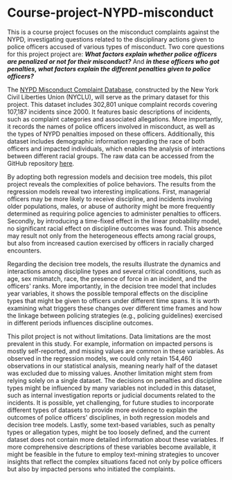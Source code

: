 # Course-project-NYPD-misconduct
This is a course project focuses on the misconduct complaints against the NYPD, investigating questions related to the disciplinary actions given to police officers accused of various types of misconduct. Two core questions for this project project are: _**What factors explain whether police officers are penalized or not for their misconduct?**_ And _**in these officers who got penalties, what factors explain the different penalties given to police officers?**_

The [NYPD Misconduct Complaint Database](https://www.nyclu.org/data/nypd-misconduct-database), constructed by the New York Civil Liberties Union (NYCLU), will serve as the primary dataset for this project. This dataset includes 302,801 unique complaint records covering 107,187 incidents since 2000. It features basic descriptions of incidents, such as complaint categories and associated allegations. More importantly, it records the names of police officers involved in misconduct, as well as the types of NYPD penalties imposed on these officers. Additionally, this dataset includes demographic information regarding the race of both officers and impacted individuals, which enables the analysis of interactions between different racial groups. The raw data can be accessed from the GitHub repository [here](https://github.com/new-york-civil-liberties-union/NYPD-Misconduct-Complaint-Database-Updated).

By adopting both regression models and decision tree models, this pilot project reveals the complexities of police behaviors. The results from the regression models reveal two interesting implications. First, managerial officers may be more likely to receive discipline, and incidents involving older populations, males, or abuse of authority might be more frequently determined as requiring police agencies to administer penalties to officers. Secondly, by introducing a time-fixed effect in the linear probability model, no significant racial effect on discipline outcomes was found. This absence may result not only from the heterogeneous effects among racial groups, but also from increased caution exercised by officers in racially charged encounters.

Regarding the decision tree models, the results illustrate the dynamics and interactions among discipline types and several critical conditions, such as age, sex mismatch, race, the presence of force in an incident, and the officers' ranks. More importantly, in the decision tree model that includes year variables, it shows the possible temporal effects on the discipline types that might be given to officers under different time spans. It is worth examining what triggers these changes over different time frames and how the linkage between policing strategies (e.g., policing guidelines) exercised in different periods influences discipline outcomes.

This pilot project is not without limitations. Data limitations are the most prevalent in this study. For example, information on impacted persons is mostly self-reported, and missing values are common in these variables. As observed in the regression models, we could only retain 154,460 observations in our statistical analysis, meaning nearly half of the dataset was excluded due to missing values. Another limitation might stem from relying solely on a single dataset. The decisions on penalties and discipline types might be influenced by many variables not included in this dataset, such as internal investigation reports or judicial documents related to the incidents. It is possible, yet challenging, for future studies to incorporate different types of datasets to provide more evidence to explain the outcomes of police officers' disciplines, in both regression models and decision tree models. Lastly, some text-based variables, such as penalty types or allegation types, might be too loosely defined, and the current dataset does not contain more detailed information about these variables. If more comprehensive descriptions of these variables become available, it might be feasible in the future to employ text-mining strategies to uncover insights that reflect the complex situations faced not only by police officers but also by impacted persons who initiated the complaints.
